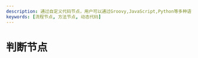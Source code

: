 ```yaml
---
description: 通过自定义代码节点，用户可以通过Groovy,JavaScript,Python等多种语言，自定义增强流程能力。
keywords: [流程节点, 方法节点, 动态代码]
---
```


# 判断节点

